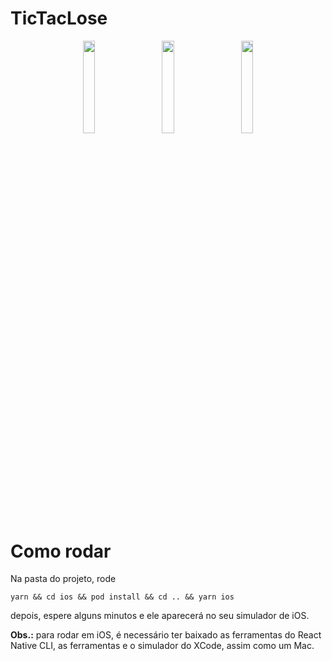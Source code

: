# TicTacLose

<p align="center">
  <img align="center" src="https://user-images.githubusercontent.com/58156196/116820991-35012b80-ab4e-11eb-808f-d79090222924.png" width="19.5%" />
  <img width="20" />
  <img align="center" src="https://user-images.githubusercontent.com/58156196/116820992-3599c200-ab4e-11eb-83b3-70de3d59a610.png" width="19.5%" />
  <img width="20" />
  <img align="center" src="https://user-images.githubusercontent.com/58156196/116820989-33376800-ab4e-11eb-9107-2c88da4a2085.png" width="19.5%" />
</p>

# Como rodar

Na pasta do projeto, rode

```yarn && cd ios && pod install && cd .. && yarn ios```

depois, espere alguns minutos e ele aparecerá no seu simulador de iOS.

**Obs.:** para rodar em iOS, é necessário ter baixado as ferramentas do React Native CLI, as ferramentas e o simulador do XCode, assim como um Mac.
